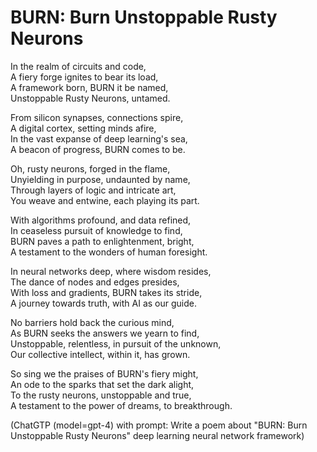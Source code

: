 # BURN: Burn Unstoppable Rusty Neurons

In the realm of circuits and code,  
A fiery forge ignites to bear its load,  
A framework born, BURN it be named,  
Unstoppable Rusty Neurons, untamed.

From silicon synapses, connections spire,  
A digital cortex, setting minds afire,  
In the vast expanse of deep learning's sea,  
A beacon of progress, BURN comes to be.

Oh, rusty neurons, forged in the flame,  
Unyielding in purpose, undaunted by name,  
Through layers of logic and intricate art,  
You weave and entwine, each playing its part.

With algorithms profound, and data refined,  
In ceaseless pursuit of knowledge to find,  
BURN paves a path to enlightenment, bright,  
A testament to the wonders of human foresight.

In neural networks deep, where wisdom resides,  
The dance of nodes and edges presides,  
With loss and gradients, BURN takes its stride,  
A journey towards truth, with AI as our guide.

No barriers hold back the curious mind,  
As BURN seeks the answers we yearn to find,  
Unstoppable, relentless, in pursuit of the unknown,  
Our collective intellect, within it, has grown.

So sing we the praises of BURN's fiery might,  
An ode to the sparks that set the dark alight,  
To the rusty neurons, unstoppable and true,  
A testament to the power of dreams, to breakthrough.

(ChatGTP (model=gpt-4) with prompt:
Write a poem about "BURN: Burn Unstoppable Rusty Neurons" deep
learning neural network framework)
